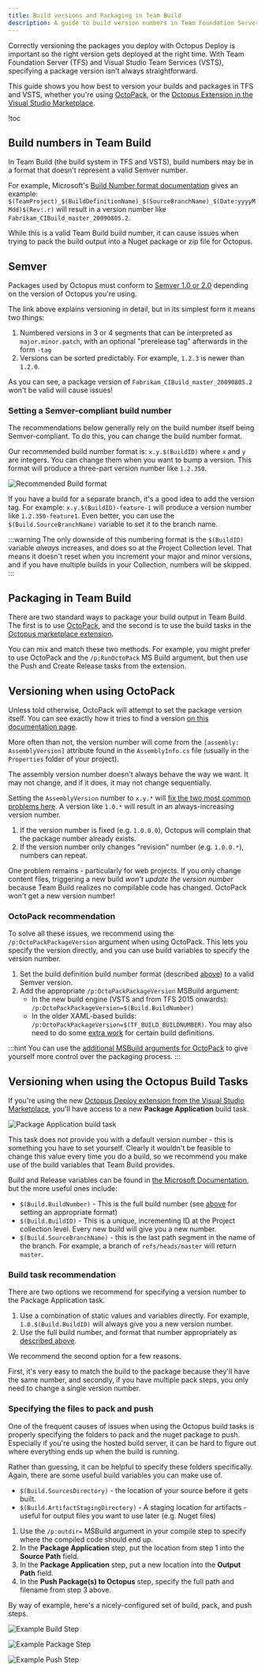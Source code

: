 ```yaml
---
title: Build versions and Packaging in Team Build
description: A guide to build version numbers in Team Foundation Server (TFS) or Visual Studio Team Services (VSTS) using Team Build, and how they work with packages for Octopus.
---
```


Correctly versioning the packages you deploy with Octopus Deploy is important so the right version gets deployed at the right time. With Team Foundation Server (TFS) and Visual Studio Team Services (VSTS), specifying a package version isn't always straightforward.

This guide shows you how best to version your builds and packages in TFS and VSTS, whether you're using [OctoPack](#versioning-when-using-octopack), or the [Octopus Extension in the Visual Studio Marketplace](#versioning-when-using-the-octopus-build-tasks).

!toc

## Build numbers in Team Build

In Team Build (the build system in TFS and VSTS), build numbers may be in a format that doesn't represent a valid Semver number.

For example, Microsoft's [Build Number format documentation](https://www.visualstudio.com/en-gb/docs/build/define/general#build-number-format) gives an example: `$(TeamProject)_$(BuildDefinitionName)_$(SourceBranchName)_$(Date:yyyyMMdd)$(Rev:.r)` will result in a version number like `Fabrikam_CIBuild_master_20090805.2`.

While this is a valid Team Build build number, it can cause issues when trying to pack the build output into a Nuget package or zip file for Octopus.

## Semver

Packages used by Octopus must conform to [Semver 1.0 or 2.0](https://octopus.com/docs/packaging-applications/versioning-in-octopus-deploy) depending on the version of Octopus you're using.

The link above explains versioning in detail, but in its simplest form it means two things:

1. Numbered versions in 3 or 4 segments that can be interpreted as `major.minor.patch`, with an optional "prerelease tag" afterwards in the form `-tag`
2. Versions can be sorted predictably. For example, `1.2.3` is newer than `1.2.0`.

As you can see, a package version of `Fabrikam_CIBuild_master_20090805.2` won't be valid will cause issues!

### Setting a Semver-compliant build number

The recommendations below generally rely on the build number itself being Semver-compliant. To do this, you can change the build number format.

Our recommended build number format is: `x.y.$(BuildID)` where `x` and `y` are integers. You can change them when you want to bump a version. This format will produce a three-part version number like `1.2.350`.

![Recommended Build format](build-format-recommended.jpg "width=500")

If you have a build for a separate branch, it's a good idea to add the version tag. For example: `x.y.$(BuildID)-feature-1` will produce a version number like `1.2.350-feature1`. Even better, you can use the `$(Build.SourceBranchName)` variable to set it to the branch name.

:::warning
The only downside of this numbering format is the `$(BuildID)` variable _always_ increases, and does so at the Project Collection level. That means it doesn't reset when you increment your major and minor versions, and if you have multiple builds in your Collection, numbers will be skipped.
:::

## Packaging in Team Build

There are two standard ways to package your build output in Team Build. The first is to use [OctoPack](https://octopus.com/docs/packaging-applications/nuget-packages/using-octopack), and the second is to use the build tasks in the [Octopus marketplace extension]().

You can mix and match these two methods. For example, you might prefer to use OctoPack and the `/p:RunOctoPack` MS Build argument, but then use the Push and Create Release tasks from the extension.

## Versioning when using OctoPack

Unless told otherwise, OctoPack will attempt to set the package version itself. You can see exactly how it tries to find a version [on this documentation page](https://octopus.com/docs/packaging-applications/nuget-packages/using-octopack#UsingOctoPack-Versionnumbers).

More often than not, the version number will come from the `[assembly: AssemblyVersion]` attribute found in the `AssemblyInfo.cs` file (usually in the `Properties` folder of your project).

The assembly version number doesn't always behave the way we want. It may not change, and if it does, it may not change sequentially.

Setting the `AssemblyVersion` number to `x.y.*` will [fix the two most common problems here](http://stackoverflow.com/questions/356543/can-i-automatically-increment-the-file-build-version-when-using-visual-studio). A version like `1.0.*` will result in an always-increasing version number.

1. If the version number is fixed (e.g. `1.0.0.0`), Octopus will complain that the package number already exists.
2. If the version number only changes "revision" number (e.g. `1.0.0.*`), numbers can repeat.

One problem remains - particularly for web projects. If you only change content files, triggering a new build _won't update the version number_ because Team Build realizes no compilable code has changed. OctoPack won't get a new version number!

### OctoPack recommendation

To solve all these issues, we recommend using the `/p:OctoPackPackageVersion` argument when using OctoPack. This lets you specify the version directly, and you can use build variables to specify the version number.

1. Set the build definition build number format (described [above](#setting-a-semver-compliant-build-number)) to a valid Semver version.
2. Add the appropriate `/p:OctoPackPackageVersion` MSBuild argument:
    - In the new build engine (VSTS and from TFS 2015 onwards): `/p:OctoPackPackageVersion=$(Build.BuildNumber)`
    - In the older XAML-based builds: `/p:OctoPackPackageVersion=$(TF_BUILD_BUILDNUMBER)`. You may also need to do some [extra work](http://stackoverflow.com/questions/40120013/how-to-get-msbuild-build-number-in-name-of-nuget-package-using-octopack) for certain build definitions.

:::hint
You can use the [additional MSBuild arguments for OctoPack](https://octopus.com/docs/packaging-applications/nuget-packages/using-octopack#UsingOctoPack-Publishing) to give yourself more control over the packaging process.
:::

## Versioning when using the Octopus Build Tasks

If you're using the new [Octopus Deploy extension from the Visual Studio Marketplace](https://marketplace.visualstudio.com/items?itemName=octopusdeploy.octopus-deploy-build-release-tasks), you'll have access to a new **Package Application** build task.

![Package Application build task](pack-task.jpg)

This task does not provide you with a default version number - this is something you have to set yourself. Clearly it wouldn't be feasible to change this value every time you do a build, so we recommend you make use of the build variables that Team Build provides.

Build and Release variables can be found in [the Microsoft Documentation](https://www.visualstudio.com/en-us/docs/build/define/variables), but the more useful ones include:

- `$(Build.BuildNumber)` - This is the full build number (see [above](#setting-a-semver-compliant-build-number) for setting an appropriate format)
- `$(Build.BuildID)` - This is a unique, incrementing ID at the Project collection level. Every new build will give you a new number.
- `$(Build.SourceBranchName)` - this is the last path segment in the name of the branch. For example, a branch of `refs/heads/master` will return `master`.

### Build task recommendation

There are two options we recommend for specifying a version number to the Package Application task.

1. Use a combination of static values and variables directly. For example, `1.0.$(Build.BuildID)` will always give you a new version number.
2. Use the full build number, and format that number appropriately as [described above](#setting-a-semver-compliant-build-number).

We recommend the second option for a few reasons.

First, it's very easy to match the build to the package because they'll have the same number, and secondly, if you have multiple pack steps, you only need to change a single version number.

### Specifying the files to pack and push

One of the frequent causes of issues when using the Octopus build tasks is properly specifying the folders to pack and the nuget package to push. Especially if you're using the hosted build server, it can be hard to figure out where everything ends up when the build is running.

Rather than guessing, it can be helpful to specify these folders specifically. Again, there are some useful build variables you can make use of.

- `$(Build.SourcesDirectory)` - the location of your source before it gets built.
- `$(Build.ArtifactStagingDirectory)` - A staging location for artifacts - useful for output files you want to use later (e.g. Nuget files)

1. Use the `/p:outdir=` MSBuild argument in your compile step to specify where the compiled code should end up.
2. In the **Package Application** step, put the location from step 1 into the **Source Path** field.
3. In the **Package Application** step, put a new location into the **Output Path** field.
4. In the **Push Package(s) to Octopus** step, specify the full path and filename from step 3 above.

By way of example, here's a nicely-configured set of build, pack, and push steps.

![Example Build Step](example-build-1.jpg "width=500")

![Example Package Step](example-build-2.jpg "width=500")

![Example Push Step](example-build-3.jpg "width=500")